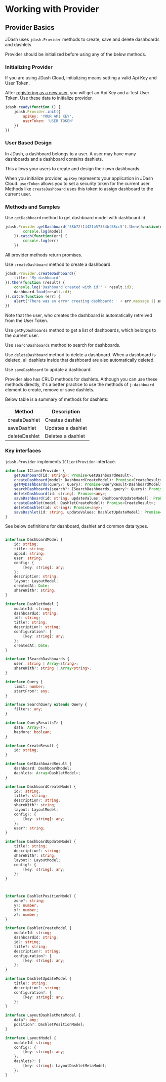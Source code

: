 # Working with Provider

## Provider Basics

JDash uses `jdash.Provider` methods to create, save and delete dashboards and dashlets.

Provider should be initialized before using any of the below methods. 

### Initializing Provider

If you are using JDash Cloud, initializing means setting a valid Api Key and User Token.

After <a href="https://app.jdash.io/#!/app/account/register" target="_blank">registering as a new user</a>, you will get an Api Key and a Test User Token. Use these data to initialize provider.

```javascript
jdash.ready(function () {
    jdash.Provider.init({
        apiKey: 'YOUR API KEY',
        userToken: 'USER TOKEN'
    })
})
```

### User Based Design 
In JDash, a dashboard belongs to a user. A user may have many dashboards and a dashboard contains dashlets.

This allows your users to create and design their own dashboards.

When you initialize provider, `apiKey` represents your application in JDash Cloud. `userToken` allows you to set a security token for the current user. Methods like `createDashboard` uses this token to assign dashboard to the current user. 

### Methods and Samples

Use `getDashboard` method to get dashboard model with dashboard id.
```javascript
jdash.Provider.getDashboard('58b72f14421b57354bf58cc5').then(function(model) { 
        console.log(model)
    }).catch(function(err) { 
        console.log(err)
    })
```
All provider methods return promises. 

Use `createDashboard` method to create a dashboard.
```javascript
jdash.Provider.createDashboard({
    title: 'My dashboard'
}).then(function (result) {
    console.log('Dashboard created with id:' + result.id);
    dashboard.load(result.id);
}).catch(function (err) {
    alert('There was an error creating dashboard: ' + err.message || err)
})
```
Note that the user, who creates the dashboard is automatically retreived from the User Token.

Use `getMyDashboards` method to get a list of dashboards, which belongs to the current user.

Use `searchDashboards` method to search for dashboards.

Use `deleteDashboard` method to delete a dashboard. When a dashboard is deleted, all dashlets inside that dashboard are also automatically deleted.

Use `saveDashboard` to update a dashboard.

Provider also has CRUD methods for dashlets. Although you can use these methods directly, it's a better practice to use the methods of `j-dashboard` element to create, remove or save dashlets.

Below table is a summary of methods for dashlets:

| Method       | Description                   |
| ------------- | -------------------------     |
| createDashlet   | Creates dashlet            |
| saveDashlet     | Updates a dashlet |
| deleteDashlet | Deletes a dashlet       |

### Key interfaces

`jdash.Provider` implements `IClientProvider` interface.

```typescript
interface IClientProvider {
    getDashboard(id: string): Promise<GetDashboardResult>;
    createDashboard(model: DashboardCreateModel): Promise<CreateResult>;
    getMyDashboards(query?: Query): Promise<QueryResult<DashboardModel>>;
    searchDashboards(search?: ISearchDashboards, query?: Query): Promise<QueryResult<DashboardModel>>;
    deleteDashboard(id: string): Promise<any>;
    saveDashboard(id: string, updateValues: DashboardUpdateModel): Promise<any>;
    createDashlet(model: DashletCreateModel): Promise<CreateResult>;
    deleteDashlet(id: string): Promise<any>;
    saveDashlet(id: string, updateValues: DashletUpdateModel): Promise<any>;
}
```
See below definitions for dashboard, dashlet and common data types.

```typescript

interface DashboardModel {
    id: string;
    title: string;
    appid: string;
    user: string;
    config: {
        [key: string]: any;
    };
    description: string;
    layout: LayoutModel;
    createdAt: Date;
    shareWith?: string;
}

interface DashletModel {
    moduleId: string;
    dashboardId: string;
    id?: string;
    title?: string;
    description?: string;
    configuration?: {
        [key: string]: any;
    };
    createdAt: Date;
}

interface ISearchDashboards {
    user: string | Array<string>;
    shareWith?: string | Array<string>;
}

interface Query {
    limit: number;
    startFrom?: any;
}

interface SearchQuery extends Query {
    filters: any;
}

interface QueryResult<T> {
    data: Array<T>;
    hasMore: boolean;
}

interface CreateResult {
    id: string;
}

interface GetDashboardResult {
    dashboard: DashboardModel;
    dashlets: Array<DashletModel>;
}

interface DashboardCreateModel {
    id?: string;
    title?: string;
    description?: string;
    shareWith?: string;
    layout: LayoutModel;
    config?: {
        [key: string]: any;
    };
    user?: string;
}

interface DashboardUpdateModel {
    title?: string;
    description?: string;
    shareWith?: string;
    layout?: LayoutModel;
    config?: {
        [key: string]: any;
    };
}



interface DashletPositionModel {
    zone?: string;
    y?: number;
    x?: number;
    z?: number;
}

interface DashletCreateModel {
    moduleId: string;
    dashboardId: string;
    id?: string;
    title?: string;
    description?: string;
    configuration?: {
        [key: string]: any;
    };
}

interface DashletUpdateModel {
    title?: string;
    description?: string;
    configuration?: {
        [key: string]: any;
    };
}

interface LayoutDashletMetaModel {
    data?: any;
    position?: DashletPositionModel;
}

interface LayoutModel {
    moduleId: string;
    config?: {
        [key: string]: any;
    };
    dashlets?: {
        [key: string]: LayoutDashletMetaModel;
    };
}

```
